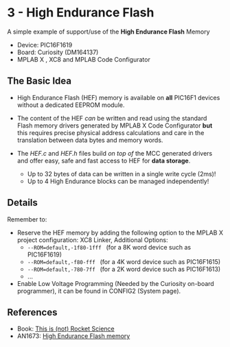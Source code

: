 # 3 - High Endurance Flash 

A simple example of support/use of the **High Endurance Flash** Memory

* Device: PIC16F1619 
* Board: Curiosity (DM164137)
* MPLAB X , XC8 and MPLAB Code Configurator


## The Basic Idea
* High Endurance Flash (HEF) memory is available on **all** PIC16F1 devices without a dedicated EEPROM module.
* The content of the HEF *can* be written and read using the standard Flash memory drivers generated by MPLAB X Code Configurator **but** this requires precise physical address calculations and care in the translation between data bytes and memory words.
* The *HEF.c* and *HEF.h* files build *on top of* the MCC generated drivers and offer easy, safe and fast access to HEF for **data storage**.

    * Up to 32 bytes of data can be written in a single write cycle (2ms)!
    * Up to 4 High Endurance blocks can be managed independently!
     
  
## Details
Remember to:

* Reserve the HEF memory by adding the following option to the MPLAB X project configuration: XC8 Linker, Additional Options:   
    * `--ROM=default,-1f80-1fff `    (for a 8K word device such as PIC16F1619)
    * `--ROM=default,-f80-fff `    (for a 4K word device such as PIC16F1615)
    * `--ROM=default,-780-7ff `    (for a 2K word device such as PIC16F1613)
    * ...
* Enable Low Voltage Programming (Needed by the Curiosity on-board programmer), it can be found in CONFIG2 (System page).


## References
* Book: [This is (not) Rocket Science](http://flyingpic24.com/rocket)
* AN1673: [High Endurance Flash memory](http://www.microchip.com/wwwAppNotes/AppNotes.aspx?appnote=en567894)


    
     

    

